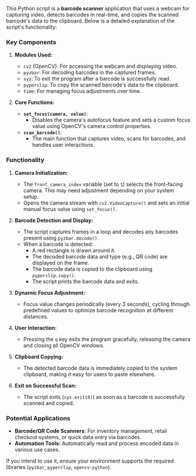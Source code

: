 This Python script is a **barcode scanner** application that uses a webcam for capturing video, detects barcodes in real-time, and copies the scanned barcode's data to the clipboard. Below is a detailed explanation of the script's functionality:

### **Key Components**
1. **Modules Used:**
   - `cv2` (OpenCV): For accessing the webcam and displaying video.
   - `pyzbar`: For decoding barcodes in the captured frames.
   - `sys`: To exit the program after a barcode is successfully read.
   - `pyperclip`: To copy the scanned barcode's data to the clipboard.
   - `time`: For managing focus adjustments over time.

2. **Core Functions:**
   - **`set_focus(camera, value)`**:
     - Disables the camera's autofocus feature and sets a custom focus value using OpenCV's camera control properties.
   - **`scan_barcode()`**:
     - The main function that captures video, scans for barcodes, and handles user interactions.

### **Functionality**
1. **Camera Initialization:**
   - The `front_camera_index` variable (set to `1`) selects the front-facing camera. This may need adjustment depending on your system setup.
   - Opens the camera stream with `cv2.VideoCapture()` and sets an initial manual focus value using `set_focus()`.

2. **Barcode Detection and Display:**
   - The script captures frames in a loop and decodes any barcodes present using `pyzbar.decode()`.
   - When a barcode is detected:
     - A red rectangle is drawn around it.
     - The decoded barcode data and type (e.g., QR code) are displayed on the frame.
     - The barcode data is copied to the clipboard using `pyperclip.copy()`.
     - The script prints the barcode data and exits.

3. **Dynamic Focus Adjustment:**
   - Focus value changes periodically (every 3 seconds), cycling through predefined values to optimize barcode recognition at different distances.

4. **User Interaction:**
   - Pressing the `q` key exits the program gracefully, releasing the camera and closing all OpenCV windows.

5. **Clipboard Copying:**
   - The detected barcode data is immediately copied to the system clipboard, making it easy for users to paste elsewhere.

6. **Exit on Successful Scan:**
   - The script exits (`sys.exit(0)`) as soon as a barcode is successfully scanned and copied.

### **Potential Applications**
- **Barcode/QR Code Scanners:** For inventory management, retail checkout systems, or quick data entry via barcodes.
- **Automation Tools:** Automatically read and process encoded data in various use cases.

If you intend to use it, ensure your environment supports the required libraries (`pyzbar`, `pyperclip`, `opencv-python`).
